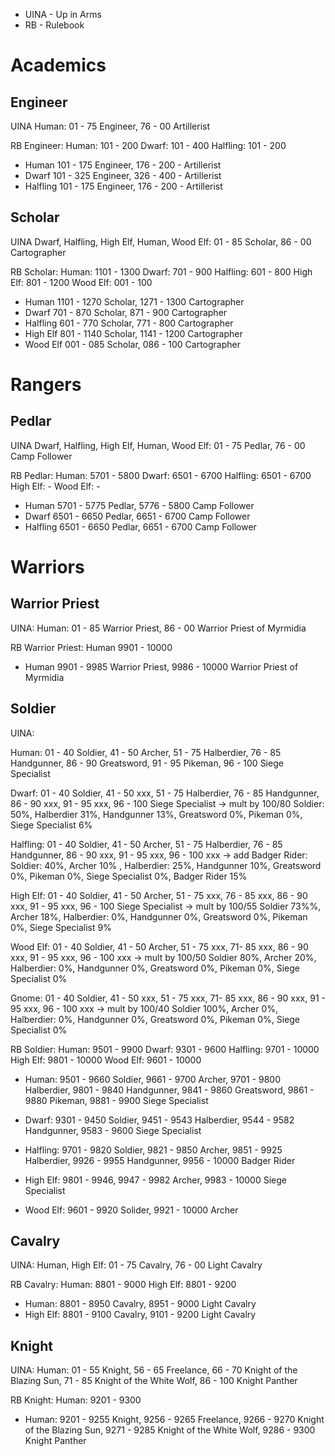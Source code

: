 * UINA - Up in Arms
* RB - Rulebook

# Academics

## Engineer

UINA Human: 01 - 75 Engineer, 76 - 00 Artillerist

RB Engineer: 
Human: 101 - 200
Dwarf: 101 - 400
Halfling: 101 - 200

* Human 101 - 175 Engineer, 176 - 200 - Artillerist
* Dwarf 101 - 325 Engineer, 326 - 400 - Artillerist
* Halfling 101 - 175 Engineer, 176 - 200 - Artillerist

## Scholar

UINA Dwarf, Halfling, High Elf, Human, Wood Elf: 01 - 85 Scholar, 86 - 00 Cartographer 

RB Scholar: 
Human: 1101 - 1300
Dwarf: 701 - 900
Halfling: 601 - 800
High Elf: 801 - 1200
Wood Elf: 001 - 100

* Human 1101 - 1270 Scholar, 1271 - 1300 Cartographer
* Dwarf 701 - 870 Scholar, 871 - 900 Cartographer
* Halfling 601 - 770 Scholar, 771 - 800 Cartographer
* High Elf 801 - 1140 Scholar, 1141 - 1200 Cartographer
* Wood Elf 001 - 085 Scholar, 086 - 100 Cartographer

# Rangers

## Pedlar

UINA Dwarf, Halfling, High Elf, Human, Wood Elf: 01 - 75 Pedlar, 76 - 00 Camp Follower

RB Pedlar: 
Human: 5701 - 5800
Dwarf: 6501 - 6700
Halfling: 6501 - 6700
High Elf: -
Wood Elf: -

* Human 5701 - 5775 Pedlar, 5776 - 5800 Camp Follower
* Dwarf 6501 - 6650 Pedlar, 6651 - 6700 Camp Follower
* Halfling 6501 - 6650 Pedlar, 6651 - 6700 Camp Follower

# Warriors

## Warrior Priest

UINA: Human: 01 - 85 Warrior Priest, 86 - 00 Warrior Priest of Myrmidia

RB Warrior Priest:
Human 9901 - 10000

* Human 9901 - 9985 Warrior Priest, 9986 - 10000 Warrior Priest of Myrmidia

## Soldier

UINA:

Human: 01 - 40 Soldier, 41 - 50 Archer, 51 - 75 Halberdier, 76 - 85 Handgunner,
86 - 90 Greatsword, 91 - 95 Pikeman, 96 - 100 Siege Specialist

Dwarf: 01 - 40 Soldier, 41 - 50 xxx, 51 - 75 Halberdier, 76 - 85 Handgunner,
86 - 90 xxx, 91 - 95 xxx, 96 - 100 Siege Specialist
-> mult by 100/80 Soldier: 50%, Halberdier 31%, Handgunner 13%, 
Greatsword 0%, Pikeman 0%, Siege Specialist 6%

Halfling: 01 - 40 Soldier, 41 - 50 Archer, 51 - 75 Halberdier, 76 - 85 Handgunner,
86 - 90 xxx, 91 - 95 xxx, 96 - 100 xxx
-> add Badger Rider: Soldier: 40%, Archer 10% , Halberdier: 25%, Handgunner 10%,
Greatsword 0%, Pikeman 0%, Siege Specialist 0%, Badger Rider 15%

High Elf: 01 - 40 Soldier, 41 - 50 Archer, 51 - 75 xxx, 76 - 85 xxx, 
86 - 90 xxx, 91 - 95 xxx, 96 - 100 Siege Specialist
-> mult by 100/55 Soldier 73%%, Archer 18%, Halberdier: 0%, Handgunner 0%, 
Greatsword 0%, Pikeman 0%, Siege Specialist 9%

Wood Elf: 01 - 40 Soldier, 41 - 50 Archer, 51 - 75 xxx, 71- 85 xxx,
86 - 90 xxx, 91 - 95 xxx, 96 - 100 xxx
-> mult by 100/50 Soldier 80%, Archer 20%, Halberdier: 0%, Handgunner 0%, 
Greatsword 0%, Pikeman 0%, Siege Specialist 0%

Gnome: 01 - 40 Soldier, 41 - 50 xxx, 51 - 75 xxx, 71- 85 xxx,
86 - 90 xxx, 91 - 95 xxx, 96 - 100 xxx
-> mult by 100/40 Soldier 100%, Archer 0%, Halberdier: 0%, Handgunner 0%, 
Greatsword 0%, Pikeman 0%, Siege Specialist 0%

RB Soldier: 
Human: 9501 - 9900
Dwarf: 9301 - 9600
Halfling: 9701 - 10000
High Elf: 9801 - 10000
Wood Elf: 9601 - 10000

* Human: 9501 - 9660 Soldier, 9661 - 9700 Archer, 9701 - 9800 Halberdier, 
9801 - 9840 Handgunner, 9841 - 9860 Greatsword, 9861 - 9880 Pikeman, 9881 - 9900 Siege Specialist

* Dwarf: 9301 - 9450 Soldier, 9451 - 9543 Halberdier, 9544 - 9582 Handgunner, 9583 - 9600 Siege Specialist

* Halfling: 9701 - 9820 Soldier, 9821 - 9850 Archer, 9851 - 9925 Halberdier, 9926 - 9955 Handgunner,
9956 - 10000 Badger Rider

* High Elf: 9801 - 9946, 9947 - 9982 Archer, 9983 - 10000 Siege Specialist

* Wood Elf: 9601 - 9920 Solider, 9921 - 10000 Archer


## Cavalry

UINA:
Human, High Elf: 01 - 75 Cavalry, 76 - 00 Light Cavalry

RB Cavalry:
Human: 8801 - 9000
High Elf: 8801 - 9200

* Human: 8801 - 8950 Cavalry, 8951 - 9000 Light Cavalry
* High Elf: 8801 - 9100 Cavalry, 9101 - 9200 Light Cavalry

## Knight

UINA:
Human: 01 - 55 Knight, 56 - 65 Freelance, 66 - 70 Knight of the Blazing Sun,
71 - 85 Knight of the White Wolf, 86 - 100 Knight Panther

RB Knight:
Human: 9201 - 9300

* Human: 9201 - 9255 Knight, 9256 - 9265 Freelance, 9266 - 9270 Knight of the Blazing Sun,
9271 - 9285 Knight of the White Wolf, 9286 - 9300 Knight Panther